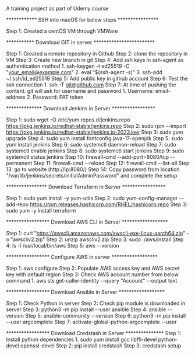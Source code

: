 A training project as part of Udemy course


************ SSH into macOS for below steps ****************

Step 1: Created a centOS VM through VMWare

*********** Download GIT in server ************************

Step 1: Created a remote repository in Github
Step 2: clone the repository in VM
Step 3: Create new branch in git
Step 4: Add ssh keys in ssh-agent as authentication method 
	1. ssh-keygen -t ed25519 -C "your_email@example.com"
	2. eval "$(ssh-agent -s)"
	3. ssh-add ~/.ssh/id_ed25519
Step 5: Add public key in github account
Step 6: Test the ssh connection
	1. ssh -T git@github.com
Step 7: At time of pushing the content. git will ask for username and password
	1. Username: email-address
	2. Password: PAT token

************** Download Jenkins in Server *****************

Step 1: sudo wget -O /etc/yum.repos.d/jenkins.repo \
    https://pkg.jenkins.io/redhat-stable/jenkins.repo
Step 2: sudo rpm --import https://pkg.jenkins.io/redhat-stable/jenkins.io-2023.key
Step 3: sudo yum upgrade
Step 4: sudo yum install fontconfig java-17-openjdk
Step 5: sudo yum install jenkins
Step 6: sudo systemctl daemon-reload
Step 7: sudo systemctl enable jenkins
Step 8: sudo systemctl start jenkins
Step 9: sudo systemctl status jenkins
Step 10: firewall-cmd --add-port=8080/tcp --permanent
Step 11: firewall-cmd --reload
Step 12: firewall-cmd --list-all
Step 13: go to website (http://ip:8080/)
Step 14: Copy password from location "/var/lib/jenkins/secrets/initialAdminPassword" and complete the setup

**************** Download Terraform in Server *****************

Step 1: sudo yum install -y yum-utils
Step 2: sudo yum-config-manager --add-repo https://rpm.releases.hashicorp.com/RHEL/hashicorp.repo
Step 3: sudo yum -y install terraform

***************** Download AWS CLI in Server ******************

Step 1: curl "https://awscli.amazonaws.com/awscli-exe-linux-aarch64.zip" -o "awscliv2.zip"
Step 2: unzip awscliv2.zip
Step 3: sudo ./aws/install
Step 4: ls -l /usr/local/bin/aws
Step 5: aws --version

***************** Configure AWS in server  ******************

Step 1: aws configure
Step 2: Populate AWS access key and AWS secret key with default region
Step 3: Check AWS account number from below command
	1. aws sts get-caller-identity --query "Account" --output text

***************** Download Ansible in Server ******************

Step 1: Check Python in server
Step 2: Check pip module is downloaded in server
Step 3: python3 -m pip install --user ansible
Step 4: ansible --version
Step 5: ansible-community --version
Step 6: python3 -m pip install --user argcomplete
Step 7: activate-global-python-argcomplete --user

***************** Download Credstash in Server ***************
Step 1: Install python dependencies
	1. sudo yum install gcc libffi-devel python-devel openssl-devel
Step 2: pip install credstash
Step 3: credstash setup

